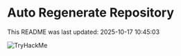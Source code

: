 # Auto Regenerate Repository

This README was last updated: 2025-10-17 10:45:03

 ![TryHackMe](https://tryhackme.com/badge/533634)